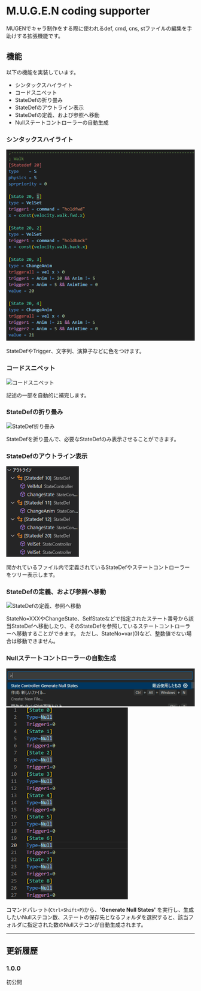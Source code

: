 # M.U.G.E.N coding supporter

MUGENでキャラ制作をする際に使われるdef, cmd, cns, stファイルの編集を手助けする拡張機能です。

## 機能

以下の機能を実装しています。
* シンタックスハイライト
* コードスニペット
* StateDefの折り畳み
* StateDefのアウトライン表示
* StateDefの定義、および参照へ移動
* Nullステートコントローラーの自動生成

### **シンタックスハイライト**

![シンタックスハイライト](images/Syntax%20Highlight.png)

StateDefやTrigger、文字列、演算子などに色をつけます。

### **コードスニペット**
![コードスニペット](images/Code%20Snippet.gif)

記述の一部を自動的に補完します。

### **StateDefの折り畳み**
![StateDef折り畳み](images/StateDef%20Folding.gif)

StateDefを折り畳んで、必要なStateDefのみ表示させることができます。

### **StateDefのアウトライン表示**
![StateDefアウトライン](images/StateDef%20Outline.png)

開かれているファイル内で定義されているStateDefやステートコントローラーをツリー表示します。

### **StateDefの定義、および参照へ移動**
![StateDefの定義、参照へ移動](images/Go%20to%20Definition%20Reference.gif)

StateNo=XXXやChangeState、SelfStateなどで指定されたステート番号から該当StateDefへ移動したり、そのStateDefを参照しているステートコントローラーへ移動することができます。
ただし、StateNo=var(0)など、整数値でない場合は移動できません。

### **Nullステートコントローラーの自動生成**
![Nullステコン自動生成](images/Generate%20Null.gif)
![生成されたNullステコン](images/Null%20StateControllers.png)

コマンドパレット(`Ctrl+Shift+P`)から、**'Generate Null States'**
を実行し、生成したいNullステコン数、ステートの保存先となるフォルダを選択すると、該当フォルダに指定された数のNullステコンが自動生成されます。

---

## 更新履歴

### 1.0.0

初公開
